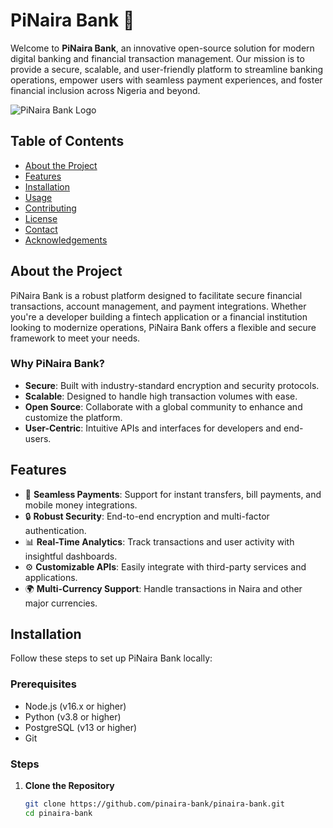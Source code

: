 # PiNaira Bank 🏦

Welcome to **PiNaira Bank**, an innovative open-source solution for modern digital banking and financial transaction management. Our mission is to provide a secure, scalable, and user-friendly platform to streamline banking operations, empower users with seamless payment experiences, and foster financial inclusion across Nigeria and beyond.

![PiNaira Bank Logo](https://pbs.twimg.com/profile_images/1948113813976346625/zudoULlj.jpg)

## Table of Contents
- [About the Project](#about-the-project)
- [Features](#features)
- [Installation](#installation)
- [Usage](#usage)
- [Contributing](#contributing)
- [License](#license)
- [Contact](#contact)
- [Acknowledgements](#acknowledgements)

## About the Project
PiNaira Bank is a robust platform designed to facilitate secure financial transactions, account management, and payment integrations. Whether you're a developer building a fintech application or a financial institution looking to modernize operations, PiNaira Bank offers a flexible and secure framework to meet your needs.

### Why PiNaira Bank?
- **Secure**: Built with industry-standard encryption and security protocols.
- **Scalable**: Designed to handle high transaction volumes with ease.
- **Open Source**: Collaborate with a global community to enhance and customize the platform.
- **User-Centric**: Intuitive APIs and interfaces for developers and end-users.

## Features
- 💸 **Seamless Payments**: Support for instant transfers, bill payments, and mobile money integrations.
- 🔒 **Robust Security**: End-to-end encryption and multi-factor authentication.
- 📊 **Real-Time Analytics**: Track transactions and user activity with insightful dashboards.
- ⚙️ **Customizable APIs**: Easily integrate with third-party services and applications.
- 🌍 **Multi-Currency Support**: Handle transactions in Naira and other major currencies.

## Installation
Follow these steps to set up PiNaira Bank locally:

### Prerequisites
- Node.js (v16.x or higher)
- Python (v3.8 or higher)
- PostgreSQL (v13 or higher)
- Git

### Steps
1. **Clone the Repository**
   ```bash
   git clone https://github.com/pinaira-bank/pinaira-bank.git
   cd pinaira-bank
